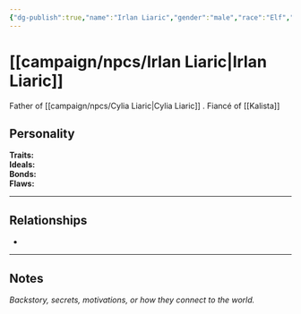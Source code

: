 ```yaml
---
{"dg-publish":true,"name":"Irlan Liaric","gender":"male","race":"Elf","class":null,"level":null,"alignment":null,"background":null,"role":"Vicount","status":null,"current_location":"[[Silvery Moon Mountains]]","affiliation":["[[campaign/npcs/Kalista\|Kalista]]"],"first_appearance":null,"description":null,"tags":["character","npc"],"permalink":"/campaign/npcs/irlan-liaric/","dgPassFrontmatter":true,"noteIcon":"","created":"2025-10-26T09:08:13.987-07:00","updated":"2025-10-27T13:37:26.752-07:00"}
---
```


# [[campaign/npcs/Irlan Liaric\|Irlan Liaric]]
Father of [[campaign/npcs/Cylia Liaric\|Cylia Liaric]] . 
Fiancé of [[Kalista]] 

## Personality
**Traits:**  
**Ideals:**  
**Bonds:**  
**Flaws:**  

---

## Relationships
- 

---

## Notes
*Backstory, secrets, motivations, or how they connect to the world.*